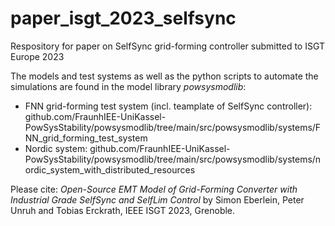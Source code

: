 # paper_isgt_2023_selfsync
Respository for paper on SelfSync grid-forming controller submitted to ISGT Europe 2023

The models and test systems as well as the python scripts to automate the simulations are found in the model library *powsysmodlib*:
- FNN grid-forming test system (incl. teamplate of SelfSync controller): github.com/FraunhIEE-UniKassel-PowSysStability/powsysmodlib/tree/main/src/powsysmodlib/systems/FNN_grid_forming_test_system
- Nordic system: github.com/FraunhIEE-UniKassel-PowSysStability/powsysmodlib/tree/main/src/powsysmodlib/systems/nordic_system_with_distributed_resources

Please cite:
*Open-Source EMT Model of Grid-Forming Converter with Industrial Grade SelfSync and SelfLim Control* by Simon Eberlein, Peter Unruh and Tobias Erckrath, IEEE ISGT 2023, Grenoble.
